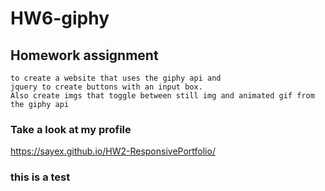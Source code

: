 # HW6-giphy

## Homework assignment

    to create a website that uses the giphy api and 
    jquery to create buttons with an input box. 
    Also create imgs that toggle between still img and animated gif from the giphy api

### Take a look at my profile

<https://sayex.github.io/HW2-ResponsivePortfolio/>

### this is a test